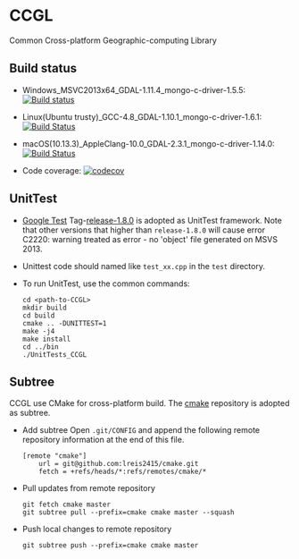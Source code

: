 # CCGL
Common Cross-platform Geographic-computing Library

## Build status

+ Windows_MSVC2013x64_GDAL-1.11.4_mongo-c-driver-1.5.5: [![Build status](https://ci.appveyor.com/api/projects/status/b239pv4qvvxxythk/branch/master?svg=true)](https://ci.appveyor.com/project/crazyzlj/ccgl/branch/master)
+ Linux(Ubuntu trusty)_GCC-4.8_GDAL-1.10.1_mongo-c-driver-1.6.1: [![Build Status](http://badges.herokuapp.com/travis/crazyzlj/CCGL?branch=master&env=BUILD_NAME=linux_gcc&label=linux_gcc)](https://travis-ci.org/crazyzlj/CCGL)
+ macOS(10.13.3)_AppleClang-10.0_GDAL-2.3.1_mongo-c-driver-1.14.0: [![Build Status](http://badges.herokuapp.com/travis/crazyzlj/CCGL?branch=master&env=BUILD_NAME=osx_clang&label=osx_clang)](https://travis-ci.org/crazyzlj/CCGL)

+ Code coverage: [![codecov](https://codecov.io/gh/crazyzlj/CCGL/branch/master/graph/badge.svg)](https://codecov.io/gh/crazyzlj/CCGL)

## UnitTest
+ [Google Test](https://github.com/google/googletest) Tag-[release-1.8.0](https://github.com/google/googletest/tree/release-1.8.0) is adopted as UnitTest framework. Note that other versions that higher than `release-1.8.0` will cause error C2220: warning treated as error - no 'object' file generated on MSVS 2013.
+ Unittest code should named like `test_xx.cpp` in the `test` directory.
+ To run UnitTest, use the common commands:

  ```
  cd <path-to-CCGL>
  mkdir build
  cd build
  cmake .. -DUNITTEST=1
  make -j4
  make install
  cd ../bin
  ./UnitTests_CCGL
   ```

## Subtree

CCGL use CMake for cross-platform build. The [cmake](https://github.com/lreis2415/cmake) repository is adopted as subtree.

+ Add subtree
Open `.git/CONFIG` and append the following remote repository
information at the end of this file.

  ```
  [remote "cmake"]
      url = git@github.com:lreis2415/cmake.git
      fetch = +refs/heads/*:refs/remotes/cmake/*
  ```

+ Pull updates from remote repository

  ```
  git fetch cmake master
  git subtree pull --prefix=cmake cmake master --squash
  ```

+ Push local changes to remote repository

  ```
  git subtree push --prefix=cmake cmake master
  ```
